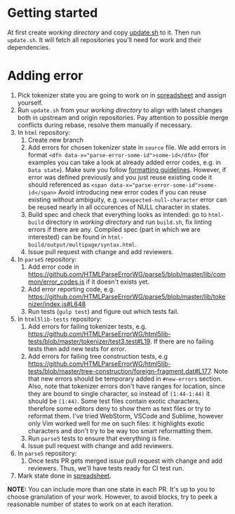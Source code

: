 # Getting started

At first create *working directory* and copy [update.sh](https://gist.github.com/inikulin/b8a9eea7fee5e3438925fb5a3981e777) to it. 
Then run `update.sh`. It will fetch all repositories you'll need for work and their dependencies.

# Adding error

1. Pick tokenizer state you are going to work on in [spreadsheet](https://docs.google.com/spreadsheets/d/1uToTV8M0aBkgdIEDRRBt4f0fJ0kUZm92olXTa9_xClU/edit?usp=sharing)
and assign yourself. 
2. Run `update.sh` from your *working directory* to align with latest changes both in upstream and origin repositories. Pay attention to possible merge conflicts during rebase, resolve them manually if necessary.
3. In `html` repository:
   1. Create new branch
   2. Add errors for chosen tokenizer state in `source` file. We add errors in format `<dfn data-x="parse-error-some-id">some-id</dfn>` (for
      examples you can take a look at already added error codes, e.g. in `Data state`). Make sure you follow [formatting guidelines](https://github.com/whatwg/html/blob/master/CONTRIBUTING.md#formatting). However, if error was defined previously and you just reuse existing code it should referenced as `<span data-x="parse-error-some-id">some-id</span>`
      Avoid introducing new error codes if you can reuse existing without ambiguity, e.g. `unexpected-null-character` error can be 
      reused nearly in all occurences of NULL character in states.
   3. Build spec and check that everything looks as intended: go to `html-build` directory in *working directory* and run `build.sh`, 
      fix linting errors if there are any. Compiled spec (part in which we are interested) can be found in `html-build/output/multipage/syntax.html`.
   4. Issue pull request with change and add reviewers.
4. In `parse5` repository:
   1. Add error code in https://github.com/HTMLParseErrorWG/parse5/blob/master/lib/common/error_codes.js if it doesn't exists yet.
   2. Add error reporting code, e.g. https://github.com/HTMLParseErrorWG/parse5/blob/master/lib/tokenizer/index.js#L648
   3. Run tests (`gulp test`) and figure out which tests fail.
5. In `html5lib-tests` repository:
   1. Add errors for failing tokenizer tests, e.g. https://github.com/HTMLParseErrorWG/html5lib-tests/blob/master/tokenizer/test3.test#L19. If there are no failing tests then add new tests for error. 
   2. Add errors for failing tree construction tests, e.g https://github.com/HTMLParseErrorWG/html5lib-tests/blob/master/tree-construction/foreign-fragment.dat#L177.
      Note that new errors should be temporary added in `#new-errors` section. Also, note that tokenizer errors don't have ranges for location,
      since they are bound to single character, so instead of `(1:44-1:44)` it should be `(1:44)`. Some test files contain exotic characters,
      therefore some editors deny to show them as text files or try to reformat them. I've tried WebStorm, VSCode and Sublime, however only
      Vim worked well for me on such files: it highlights exotic characters and don't try to be way too smart reformatting them.
   3. Run `parse5` tests to ensure that everything is fine.
   4. Issue pull request with change and add reviewers.
6. In `parse5` repository:
   1. Once tests PR gets merged issue pull request with change and add reviewers. 
   Thus, we'll have tests ready for CI test run.
7. Mark state done in [spreadsheet](https://docs.google.com/spreadsheets/d/1uToTV8M0aBkgdIEDRRBt4f0fJ0kUZm92olXTa9_xClU/edit?usp=sharing).

**NOTE:** You can include more than one state in each PR. It's up to you to choose granulation of your work. However, to avoid blocks, try to peek a reasonable number of states to work on at each iteration.
